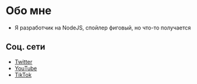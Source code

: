 # Обо мне
- Я разработчик на NodeJS, спойлер фиговый, но что-то получается
## Соц. сети
- [Twitter](https://twitter.com/KelSimply2021)
- [YouTube](https://www.youtube.com/channel/UCZRHmdboFKJnueAdCub4Hkg)
- [TikTok](https://www.tiktok.com/@not_simply_kel?)

<!---
not-simply-kel/not-simply-kel is a ✨ special ✨ repository because its `README.md` (this file) appears on your GitHub profile.
You can click the Preview link to take a look at your changes.
--->
